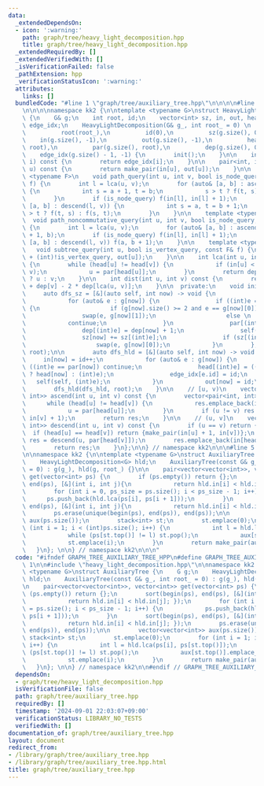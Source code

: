 ```yaml
---
data:
  _extendedDependsOn:
  - icon: ':warning:'
    path: graph/tree/heavy_light_decomposition.hpp
    title: graph/tree/heavy_light_decomposition.hpp
  _extendedRequiredBy: []
  _extendedVerifiedWith: []
  _isVerificationFailed: false
  _pathExtension: hpp
  _verificationStatusIcon: ':warning:'
  attributes:
    links: []
  bundledCode: "#line 1 \"graph/tree/auxiliary_tree.hpp\"\n\n\n\n#line 1 \"graph/tree/heavy_light_decomposition.hpp\"\
    \n\n\n\nnamespace kk2 {\n\ntemplate <typename G>\nstruct HeavyLightDecomposition\
    \ {\n    G& g;\n    int root, id;\n    vector<int> sz, in, out, head, par, dep,\
    \ edge_idx;\n    HeavyLightDecomposition(G& g_, int root_ = 0) \n        : g(g_),\n\
    \          root(root_),\n          id(0),\n          sz(g.size(), 0),\n      \
    \    in(g.size(), -1),\n          out(g.size(), -1),\n          head(g.size(),\
    \ root),\n          par(g.size(), root),\n          dep(g.size(), 0),\n      \
    \    edge_idx(g.size() - 1, -1) {\n        init();\n    }\n\n    int get_edge_idx(int\
    \ i) const {\n        return edge_idx[i];\n    }\n\n    pair<int, int> get_node_idx(int\
    \ u) const {\n        return make_pair(in[u], out[u]);\n    }\n\n    template\
    \ <typename F>\n    void path_query(int u, int v, bool is_node_query, const F&\
    \ f) {\n        int l = lca(u, v);\n        for (auto& [a, b] : ascend(u, l))\
    \ {\n            int s = a + 1, t = b;\n            s > t ? f(t, s) : f(s, t);\n\
    \        }\n        if (is_node_query) f(in[l], in[l] + 1);\n        for (auto&\
    \ [a, b] : descend(l, v)) {\n            int s = a, t = b + 1;\n            s\
    \ > t ? f(t, s) : f(s, t);\n        }\n    }\n\n    template <typename F>\n  \
    \  void path_noncommutative_query(int u, int v, bool is_node_query, const F& f)\
    \ {\n        int l = lca(u, v);\n        for (auto& [a, b] : ascend(u, l)) f(a\
    \ + 1, b);\n        if (is_node_query) f(in[l], in[l] + 1);\n        for (auto&\
    \ [a, b] : descend(l, v)) f(a, b + 1);\n    }\n\n    template <typename F>\n \
    \   void subtree_query(int u, bool is_vertex_query, const F& f) {\n        f(in[u]\
    \ + (int)!is_vertex_query, out[u]);\n    }\n\n    int lca(int u, int v) const\
    \ {\n        while (head[u] != head[v]) {\n            if (in[u] < in[v]) swap(u,\
    \ v);\n            u = par[head[u]];\n        }\n        return dep[u] < dep[v]\
    \ ? u : v;\n    }\n\n    int dist(int u, int v) const {\n        return dep[u]\
    \ + dep[v] - 2 * dep[lca(u, v)];\n    }\n\n  private:\n    void init() {\n   \
    \     auto dfs_sz = [&](auto self, int now) -> void {\n            sz[now] = 1;\n\
    \            for (auto& e : g[now]) {\n                if ((int)e == par[now])\
    \ {\n                    if (g[now].size() >= 2 and e == g[now][0])\n        \
    \                swap(e, g[now][1]);\n                    else \n            \
    \            continue;\n                }\n                par[(int)e] = now;\n\
    \                dep[(int)e] = dep[now] + 1;\n                self(self, (int)e);\n\
    \                sz[now] += sz[(int)e];\n                if (sz[(int)e] > sz[(int)g[now][0]])\n\
    \                    swap(e, g[now][0]);\n            }\n        };\n        dfs_sz(dfs_sz,\
    \ root);\n\n        auto dfs_hld = [&](auto self, int now) -> void {\n       \
    \     in[now] = id++;\n            for (auto& e : g[now]) {\n                if\
    \ ((int)e == par[now]) continue;\n                head[(int)e] = ((int)e == (int)g[now][0]\
    \ ? head[now] : (int)e);\n                edge_idx[e.id] = id;\n             \
    \   self(self, (int)e);\n            }\n            out[now] = id;\n        };\n\
    \        dfs_hld(dfs_hld, root);\n    }\n\n    // [u, v)\n    vector<pair<int,\
    \ int>> ascend(int u, int v) const {\n        vector<pair<int, int>> res;\n  \
    \      while (head[u] != head[v]) {\n            res.emplace_back(in[u], in[head[u]]);\n\
    \            u = par[head[u]];\n        }\n        if (u != v) res.emplace_back(in[u],\
    \ in[v] + 1);\n        return res;\n    }\n\n    // (u, v]\n    vector<pair<int,\
    \ int>> descend(int u, int v) const {\n        if (u == v) return {};\n      \
    \  if (head[u] == head[v]) return {make_pair(in[u] + 1, in[v])};\n        auto\
    \ res = descend(u, par[head[v]]);\n        res.emplace_back(in[head[v]], in[v]);\n\
    \        return res;\n    }\n};\n\n} // namespace kk2\n\n\n#line 5 \"graph/tree/auxiliary_tree.hpp\"\
    \n\nnamespace kk2 {\n\ntemplate <typename G>\nstruct AuxiliaryTree {\n    G g;\n\
    \    HeavyLightDecomposition<G> hld;\n    AuxiliaryTree(const G& g_, int root_\
    \ = 0) : g(g_), hld(g, root_) {}\n\n    pair<vector<vector<int>>, vector<int>>\
    \ get(vector<int> ps) {\n        if (ps.empty()) return {};\n        sort(begin(ps),\
    \ end(ps), [&](int i, int j){\n            return hld.in[i] < hld.in[j]; });\n\
    \        for (int i = 0, ps_size = ps.size(); i < ps_size - 1; i++) {\n      \
    \      ps.push_back(hld.lca(ps[i], ps[i + 1]));\n        }\n        sort(begin(ps),\
    \ end(ps), [&](int i, int j){\n            return hld.in[i] < hld.in[j]; });\n\
    \        ps.erase(unique(begin(ps), end(ps)), end(ps));\n\n        vector<vector<int>>\
    \ aux(ps.size());\n        stack<int> st;\n        st.emplace(0);\n        for\
    \ (int i = 1; i < (int)ps.size(); i++) {\n            int l = hld.lca(ps[i], ps[st.top()]);\n\
    \            while (ps[st.top()] != l) st.pop();\n            aux[st.top()].emplace_back(i);\n\
    \            st.emplace(i);\n        }\n        return make_pair(aux, ps);\n \
    \   }\n}; \n\n} // namespace kk2\n\n\n"
  code: "#ifndef GRAPH_TREE_AUXILIARY_TREE_HPP\n#define GRAPH_TREE_AUXILIARY_TREE_HPP\
    \ 1\n\n#include \"heavy_light_decomposition.hpp\"\n\nnamespace kk2 {\n\ntemplate\
    \ <typename G>\nstruct AuxiliaryTree {\n    G g;\n    HeavyLightDecomposition<G>\
    \ hld;\n    AuxiliaryTree(const G& g_, int root_ = 0) : g(g_), hld(g, root_) {}\n\
    \n    pair<vector<vector<int>>, vector<int>> get(vector<int> ps) {\n        if\
    \ (ps.empty()) return {};\n        sort(begin(ps), end(ps), [&](int i, int j){\n\
    \            return hld.in[i] < hld.in[j]; });\n        for (int i = 0, ps_size\
    \ = ps.size(); i < ps_size - 1; i++) {\n            ps.push_back(hld.lca(ps[i],\
    \ ps[i + 1]));\n        }\n        sort(begin(ps), end(ps), [&](int i, int j){\n\
    \            return hld.in[i] < hld.in[j]; });\n        ps.erase(unique(begin(ps),\
    \ end(ps)), end(ps));\n\n        vector<vector<int>> aux(ps.size());\n       \
    \ stack<int> st;\n        st.emplace(0);\n        for (int i = 1; i < (int)ps.size();\
    \ i++) {\n            int l = hld.lca(ps[i], ps[st.top()]);\n            while\
    \ (ps[st.top()] != l) st.pop();\n            aux[st.top()].emplace_back(i);\n\
    \            st.emplace(i);\n        }\n        return make_pair(aux, ps);\n \
    \   }\n}; \n\n} // namespace kk2\n\n#endif // GRAPH_TREE_AUXILIARY_TREE_HPP\n"
  dependsOn:
  - graph/tree/heavy_light_decomposition.hpp
  isVerificationFile: false
  path: graph/tree/auxiliary_tree.hpp
  requiredBy: []
  timestamp: '2024-09-01 22:03:07+09:00'
  verificationStatus: LIBRARY_NO_TESTS
  verifiedWith: []
documentation_of: graph/tree/auxiliary_tree.hpp
layout: document
redirect_from:
- /library/graph/tree/auxiliary_tree.hpp
- /library/graph/tree/auxiliary_tree.hpp.html
title: graph/tree/auxiliary_tree.hpp
---
```

